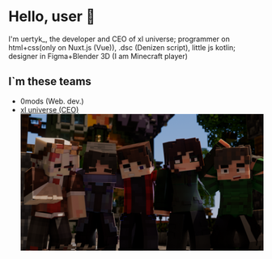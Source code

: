 # Hello, user 👏
I'm uertyk_, the developer and CEO of xl universe; programmer on html+css(only on Nuxt.js (Vue)), .dsc (Denizen script), little js kotlin; designer in Figma+Blender 3D
(I am Minecraft player)
## I`m these teams
- 0mods (Web. dev.)
- [xl universe (CEO)](https://xluniverse.ru)
![myfriends](https://raw.githubusercontent.com/uertyk/uertyk/refs/heads/main/lastxlsumer0001.png)
